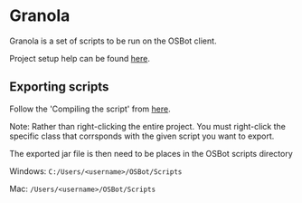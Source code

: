 # Granola
Granola is a set of scripts to be run on the OSBot client.


Project setup help can be found [here](https://osbot.org/forum/topic/58775-a-beginners-guide-to-writing-osbot-scripts-where-to-get-started-by-apaec/?__cf_chl_jschl_tk__=34dc0657cc43aa6dc3df3ecb00d228afcf71e507-1593698280-0-AeIx0Dz4GGydpjo-q4EGHPrntqpTEjok9zlfGmUUvOJruJXH8m3eySCO2jgmooWYlMNntcBWpCmIQr_dSJLrWAXmmByo73tYoj6BNs2c-1bWo7DOUvPH2q247V5AJhA_w8VyGvtMOgQhvKXWuDLU3B8WrUilujfHfbrTkJNX12nIL200CG0hAKumowYWdKSiX5pxtbEWRq9niMRH0C20rwe_QCaXwmF38WhsHqtbTZiJOQG9zztSRM7dUfEhV29ZpiKl9DRLl4Ngw0y5aEtLjesDZ_A_JcSjNvHq1OktFmtGkd7LK3dOVXKjN0YNekYXQd-bBfR4OlvCUoBnRbeuTort1m-_45ATe015iBFDo2MmL95mlEHuGQCFXRK66GUZntBMnIsKHtt03dJsZNs8V2k).

## Exporting scripts
Follow the 'Compiling the script' from [here](https://osbot.org/forum/topic/58775-a-beginners-guide-to-writing-osbot-scripts-where-to-get-started-by-apaec/?__cf_chl_jschl_tk__=34dc0657cc43aa6dc3df3ecb00d228afcf71e507-1593698280-0-AeIx0Dz4GGydpjo-q4EGHPrntqpTEjok9zlfGmUUvOJruJXH8m3eySCO2jgmooWYlMNntcBWpCmIQr_dSJLrWAXmmByo73tYoj6BNs2c-1bWo7DOUvPH2q247V5AJhA_w8VyGvtMOgQhvKXWuDLU3B8WrUilujfHfbrTkJNX12nIL200CG0hAKumowYWdKSiX5pxtbEWRq9niMRH0C20rwe_QCaXwmF38WhsHqtbTZiJOQG9zztSRM7dUfEhV29ZpiKl9DRLl4Ngw0y5aEtLjesDZ_A_JcSjNvHq1OktFmtGkd7LK3dOVXKjN0YNekYXQd-bBfR4OlvCUoBnRbeuTort1m-_45ATe015iBFDo2MmL95mlEHuGQCFXRK66GUZntBMnIsKHtt03dJsZNs8V2k).

Note: Rather than right-clicking the entire project. You must right-click the specific class that corrsponds with the given script you want to export.

The exported jar file is then need to be places in the OSBot scripts directory

Windows: `C:/Users/<username>/OSBot/Scripts`

Mac: `/Users/<username>/OSBot/Scripts`
